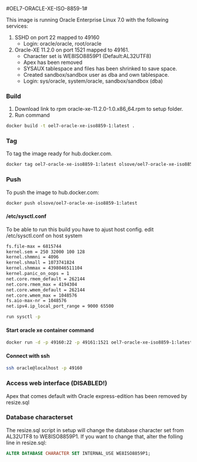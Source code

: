 #OEL7-ORACLE-XE-ISO-8859-1#

This image is running Oracle Enterprise Linux 7.0 with the following services:

 1. SSHD on port 22 mapped to 49160
    * Login: oracle/oracle, root/oracle
 2. Oracle-XE 11.2.0 on port 1521 mapped to 49161.
    * Character set is WE8ISO8859P1 (Default:AL32UTF8)
    * Apex has been removed
    * SYSAUX tablespace and files has been shrinked to save space.
    * Created sandbox/sandbox user as dba and own tablespace.
    * Login: sys/oracle, system/oracle, sandbox/sandbox (dba)

### Build ###
1. Download  link to rpm oracle-xe-11.2.0-1.0.x86_64.rpm to setup folder.
2. Run command
```bash
docker build -t oel7-oracle-xe-iso8859-1:latest .
```
### Tag ###
To tag the image ready for hub.docker.com.
```bash
docker tag oel7-oracle-xe-iso8859-1:latest olsove/oel7-oracle-xe-iso8859-1:latest
```

### Push ###
To push the image to hub.docker.com:
```bash
docker push olsove/oel7-oracle-xe-iso8859-1:latest
```


#### /etc/sysctl.conf ####
To be able to run this build you have to ajust host config.
edit /etc/sysctl.conf on host system

```bash
fs.file-max = 6815744
kernel.sem = 250 32000 100 128
kernel.shmmni = 4096
kernel.shmall = 1073741824
kernel.shmmax = 4398046511104
kernel.panic_on_oops = 1
net.core.rmem_default = 262144
net.core.rmem_max = 4194304
net.core.wmem_default = 262144
net.core.wmem_max = 1048576
fs.aio-max-nr = 1048576
net.ipv4.ip_local_port_range = 9000 65500

run sysctl -p
```
#### Start oracle xe container command ####
```bash
docker run -d -p 49160:22 -p 49161:1521 oel7-oracle-xe-iso8859-1:latest
```
#### Connect with ssh ####
```bash
ssh oracle@localhost -p 49160
```
### Access web interface (DISABLED!) ###
Apex that comes default with Oracle express-edition has been removed by resize.sql

### Database characterset ###
The resize.sql script in setup will change the database character set from AL32UTF8 to WE8ISO8859P1.
If you want to change that, alter the folling line in resize.sql:
```sql
ALTER DATABASE CHARACTER SET INTERNAL_USE WE8ISO8859P1;
```
